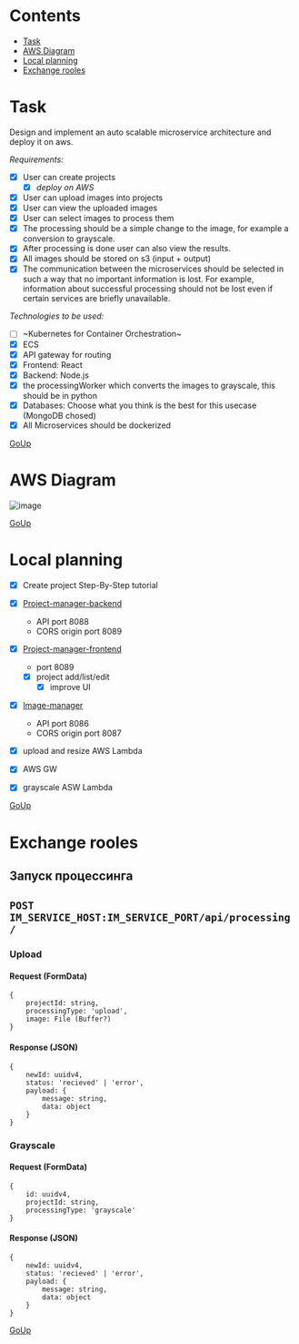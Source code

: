 # Contents
- [Task](#task)
- [AWS Diagram](#aws-diagram)
- [Local planning](#local-planning)
- [Exchange rooles](#exchange-rooles)

# Task
Design and implement an auto scalable microservice architecture and deploy it on aws.

_Requirements:_
- [x] User can create projects
  - [x] _deploy on AWS_
- [x] User can upload images into projects
- [x] User can view the uploaded images
- [x] User can select images to process them
- [x] The processing should be a simple change to the image, for example a conversion to grayscale.
- [x] After processing is done user can also view the results.
- [x] All images should be stored on s3 (input + output)
- [x] The communication between the microservices should be selected in such a way that no important information is lost. For example, information about successful processing should not be lost even if certain services are briefly unavailable.

_Technologies to be used:_
- [ ] ~Kubernetes for Container Orchestration~
- [x] ECS
- [x] API gateway for routing
- [x] Frontend: React
- [x] Backend: Node.js
- [x] the processingWorker which converts the images to grayscale, this should be in python
- [x] Databases: Choose what you think is the best for this usecase (MongoDB chosed)
- [x] All Microservices should be dockerized

[GoUp](#contents)

# AWS Diagram
![image](https://user-images.githubusercontent.com/75684216/124797695-39d1c980-df5b-11eb-889c-27557b0c33e9.png)

[GoUp](#contents)

# Local planning
- [x] Create project Step-By-Step tutorial
- [x] [Project-manager-backend](https://github.com/imageditor/project-manager-backend)
   - API port 8088
   - CORS origin port 8089
- [x] [Project-manager-frontend](https://github.com/imageditor/project-manager-frontend)
   - port 8089
   - [x] project add/list/edit
      - [x] improve UI
- [x] [Image-manager](https://github.com/imageditor/image-manager)
  - API port 8086
  - CORS origin port 8087
- [x] upload and resize AWS Lambda
- [x] AWS GW
- [x] grayscale ASW Lambda


[GoUp](#contents)

# Exchange rooles

## Запуск процессинга

## `POST IM_SERVICE_HOST:IM_SERVICE_PORT/api/processing/`

### Upload

#### Request (**FormData**)
```
{
    projectId: string,
    processingType: 'upload',
    image: File (Buffer?)
}
```

#### Response (**JSON**)
```
{
    newId: uuidv4,
    status: 'recieved' | 'error',
    payload: {
        message: string,
        data: object
    }
}
```

### Grayscale

#### Request (**FormData**)
```
{
    id: uuidv4,
    projectId: string,
    processingType: 'grayscale'
}
```

#### Response (**JSON**)
```
{
    newId: uuidv4,
    status: 'recieved' | 'error',
    payload: {
        message: string,
        data: object
    }
}
```

[GoUp](#contents)


